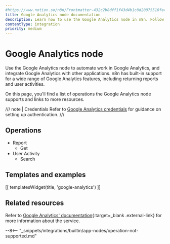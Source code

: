 ```yaml
---
#https://www.notion.so/n8n/Frontmatter-432c2b8dff1f43d4b1c8d20075510fe4
title: Google Analytics node documentation
description: Learn how to use the Google Analytics node in n8n. Follow technical documentation to integrate Google Analytics node into your workflows.
contentType: integration
priority: medium
---
```


# Google Analytics node

Use the Google Analytics node to automate work in Google Analytics, and integrate Google Analytics with other applications. n8n has built-in support for a wide range of Google Analytics features, including returning reports and user activities.


On this page, you'll find a list of operations the Google Analytics node supports and links to more resources.

/// note | Credentials
Refer to [Google Analytics credentials](/integrations/builtin/credentials/google/) for guidance on setting up authentication. 
///

## Operations

* Report
    * Get
* User Activity
    * Search

## Templates and examples

<!-- see https://www.notion.so/n8n/Pull-in-templates-for-the-integrations-pages-37c716837b804d30a33b47475f6e3780 -->
[[ templatesWidget(title, 'google-analytics') ]]

## Related resources

Refer to [Google Analytics' documentation](https://developers.google.com/analytics){:target=_blank .external-link} for more information about the service.

--8<-- "_snippets/integrations/builtin/app-nodes/operation-not-supported.md"
